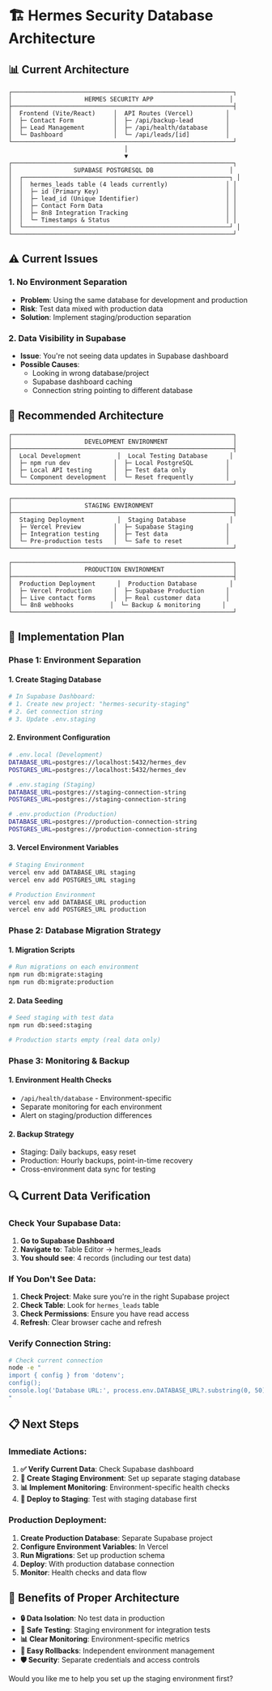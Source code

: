 # 🏗️ Hermes Security Database Architecture

## 📊 **Current Architecture**

```
┌─────────────────────────────────────────────────────────────┐
│                    HERMES SECURITY APP                     │
├─────────────────────────────────────────────────────────────┤
│  Frontend (Vite/React)     │  API Routes (Vercel)         │
│  ├─ Contact Form           │  ├─ /api/backup-lead         │
│  ├─ Lead Management        │  ├─ /api/health/database     │
│  └─ Dashboard              │  └─ /api/leads/[id]          │
└─────────────────────────────────────────────────────────────┘
                                │
                                ▼
┌─────────────────────────────────────────────────────────────┐
│                 SUPABASE POSTGRESQL DB                     │
│  ┌─────────────────────────────────────────────────────────┐ │
│  │  hermes_leads table (4 leads currently)                │ │
│  │  ├─ id (Primary Key)                                   │ │
│  │  ├─ lead_id (Unique Identifier)                        │ │
│  │  ├─ Contact Form Data                                  │ │
│  │  ├─ 8n8 Integration Tracking                           │ │
│  │  └─ Timestamps & Status                                │ │
│  └─────────────────────────────────────────────────────────┘ │
└─────────────────────────────────────────────────────────────┘
```

## ⚠️ **Current Issues**

### **1. No Environment Separation**
- **Problem**: Using the same database for development and production
- **Risk**: Test data mixed with production data
- **Solution**: Implement staging/production separation

### **2. Data Visibility in Supabase**
- **Issue**: You're not seeing data updates in Supabase dashboard
- **Possible Causes**:
  - Looking in wrong database/project
  - Supabase dashboard caching
  - Connection string pointing to different database

## 🎯 **Recommended Architecture**

```
┌─────────────────────────────────────────────────────────────┐
│                    DEVELOPMENT ENVIRONMENT                  │
├─────────────────────────────────────────────────────────────┤
│  Local Development          │  Local Testing Database      │
│  ├─ npm run dev            │  ├─ Local PostgreSQL         │
│  ├─ Local API testing      │  ├─ Test data only           │
│  └─ Component development  │  └─ Reset frequently         │
└─────────────────────────────────────────────────────────────┘

┌─────────────────────────────────────────────────────────────┐
│                    STAGING ENVIRONMENT                      │
├─────────────────────────────────────────────────────────────┤
│  Staging Deployment         │  Staging Database            │
│  ├─ Vercel Preview         │  ├─ Supabase Staging         │
│  ├─ Integration testing    │  ├─ Test data                │
│  └─ Pre-production tests   │  └─ Safe to reset            │
└─────────────────────────────────────────────────────────────┘

┌─────────────────────────────────────────────────────────────┐
│                    PRODUCTION ENVIRONMENT                   │
├─────────────────────────────────────────────────────────────┤
│  Production Deployment      │  Production Database         │
│  ├─ Vercel Production      │  ├─ Supabase Production      │
│  ├─ Live contact forms     │  ├─ Real customer data       │
│  └─ 8n8 webhooks          │  └─ Backup & monitoring      │
└─────────────────────────────────────────────────────────────┘
```

## 🔧 **Implementation Plan**

### **Phase 1: Environment Separation**

#### **1. Create Staging Database**
```bash
# In Supabase Dashboard:
# 1. Create new project: "hermes-security-staging"
# 2. Get connection string
# 3. Update .env.staging
```

#### **2. Environment Configuration**
```bash
# .env.local (Development)
DATABASE_URL=postgres://localhost:5432/hermes_dev
POSTGRES_URL=postgres://localhost:5432/hermes_dev

# .env.staging (Staging)
DATABASE_URL=postgres://staging-connection-string
POSTGRES_URL=postgres://staging-connection-string

# .env.production (Production)
DATABASE_URL=postgres://production-connection-string
POSTGRES_URL=postgres://production-connection-string
```

#### **3. Vercel Environment Variables**
```bash
# Staging Environment
vercel env add DATABASE_URL staging
vercel env add POSTGRES_URL staging

# Production Environment  
vercel env add DATABASE_URL production
vercel env add POSTGRES_URL production
```

### **Phase 2: Database Migration Strategy**

#### **1. Migration Scripts**
```bash
# Run migrations on each environment
npm run db:migrate:staging
npm run db:migrate:production
```

#### **2. Data Seeding**
```bash
# Seed staging with test data
npm run db:seed:staging

# Production starts empty (real data only)
```

### **Phase 3: Monitoring & Backup**

#### **1. Environment Health Checks**
- `/api/health/database` - Environment-specific
- Separate monitoring for each environment
- Alert on staging/production differences

#### **2. Backup Strategy**
- Staging: Daily backups, easy reset
- Production: Hourly backups, point-in-time recovery
- Cross-environment data sync for testing

## 🔍 **Current Data Verification**

### **Check Your Supabase Data:**

1. **Go to Supabase Dashboard**
2. **Navigate to**: Table Editor → hermes_leads
3. **You should see**: 4 records (including our test data)

### **If You Don't See Data:**

1. **Check Project**: Make sure you're in the right Supabase project
2. **Check Table**: Look for `hermes_leads` table
3. **Check Permissions**: Ensure you have read access
4. **Refresh**: Clear browser cache and refresh

### **Verify Connection String:**

```bash
# Check current connection
node -e "
import { config } from 'dotenv';
config();
console.log('Database URL:', process.env.DATABASE_URL?.substring(0, 50) + '...');
"
```

## 📋 **Next Steps**

### **Immediate Actions:**

1. **✅ Verify Current Data**: Check Supabase dashboard
2. **🔄 Create Staging Environment**: Set up separate staging database
3. **📊 Implement Monitoring**: Environment-specific health checks
4. **🚀 Deploy to Staging**: Test with staging database first

### **Production Deployment:**

1. **Create Production Database**: Separate Supabase project
2. **Configure Environment Variables**: In Vercel
3. **Run Migrations**: Set up production schema
4. **Deploy**: With production database connection
5. **Monitor**: Health checks and data flow

## 🎯 **Benefits of Proper Architecture**

- **🔒 Data Isolation**: No test data in production
- **🧪 Safe Testing**: Staging environment for integration tests
- **📊 Clear Monitoring**: Environment-specific metrics
- **🔄 Easy Rollbacks**: Independent environment management
- **🛡️ Security**: Separate credentials and access controls

Would you like me to help you set up the staging environment first?

